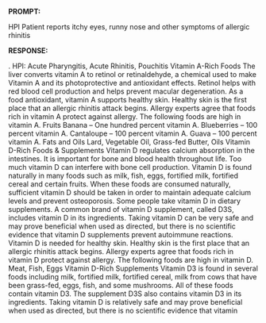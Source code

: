 **PROMPT:**

HPI Patient reports itchy eyes, runny nose and other symptoms of allergic rhinitis

**RESPONSE:**

 .  HPI: Acute Pharyngitis, Acute Rhinitis, Pouchitis  Vitamin A-Rich Foods  The liver converts vitamin A to retinol or retinaldehyde, a chemical used to make Vitamin A and its photoprotective and antioxidant effects. Retinol helps with red blood cell production and helps prevent macular degeneration. As a food antioxidant, vitamin A supports healthy skin. Healthy skin is the first place that an allergic rhinitis attack begins. Allergy experts agree that foods rich in vitamin A protect against allergy. The following foods are high in vitamin A.  Fruits  Banana – One hundred percent vitamin A.  Blueberries – 100 percent vitamin A.  Cantaloupe – 100 percent vitamin A.  Guava – 100 percent vitamin A.   Fats and Oils   Lard, Vegetable Oil, Grass-fed Butter, Oils   Vitamin D-Rich Foods & Supplements  Vitamin D regulates calcium absorption in the intestines. It is important for bone and blood health throughout life. Too much vitamin D can interfere with bone cell production.  Vitamin D is found naturally in many foods such as milk, fish, eggs, fortified milk, fortified cereal and certain fruits. When these foods are consumed naturally, sufficient vitamin D should be taken in order to maintain adequate calcium levels and prevent osteoporosis.  Some people take vitamin D in dietary supplements. A common brand of vitamin D supplement, called D3S, includes vitamin D in its ingredients. Taking vitamin D can be very safe and may prove beneficial when used as directed, but there is no scientific evidence that vitamin D supplements prevent autoimmune reactions.  Vitamin D is needed for healthy skin. Healthy skin is the first place that an allergic rhinitis attack begins. Allergy experts agree that foods rich in vitamin D protect against allergy. The following foods are high in vitamin D.  Meat, Fish, Eggs   Vitamin D-Rich Supplements  Vitamin D3 is found in several foods including milk, fortified milk, fortified cereal, milk from cows that have been grass-fed, eggs, fish, and some mushrooms. All of these foods contain vitamin D3. The supplement D3S also contains vitamin D3 in its ingredients. Taking vitamin D is relatively safe and may prove beneficial when used as directed, but there is no scientific evidence that vitamin